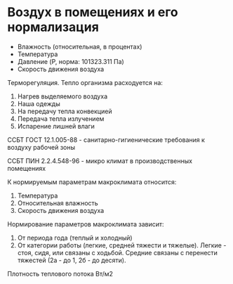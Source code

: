 # Воздух в помещениях и его нормализация

* Влажность (относительная, в процентах)
* Температура
* Давление (P, норма: 101323.311 Па)
* Скорость движения воздуха

Терморегуляция. Тепло организма расходуется на:
1. Нагрев выделяемого воздуха
2. Наша одежды
3. На передачу тепла конвекцией
4. Передача тепла излучением
5. Испарение лишней влаги


ССБТ ГОСТ 12.1.005-88 - санитарно-гигиенические требования к воздуху рабочей зоны

ССБТ ПИН 2.2.4.548-96 - микро климат в производственных помещениях

К нормируемым параметрам макроклимата относится:

1. Температура
2. Относительная влажность
3. Скорость движения воздуха

 Нормирование параметров макроклимата зависит:

1. От периода года (теплый и холодный)
2. От категории работы (легкие, средней тяжести и тяжелые). Легкие - стоя, сидя, или связаны с ходьбой.  Средние связаны с перенести тяжестей (2а - до 1, 2б - до десяти).

Плотность теплового потока Вт/м2

